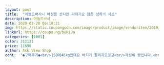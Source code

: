 ```yaml
---
layout: post 
title:  "아놀드바시니 여성용 선샤인 피치기모 잠옷 상하의 세트" 
description: 아놀드바시 ..
date: 2020-03-20 06:10:21 
img: https://static.coupangcdn.com/image/product/image/vendoritem/2019/01/03/3998895512/4fa09b44-0472-4bf9-8822-9d24d117d44d.jpg 
linkUrl: https://coupa.ng/buR1Ja 
categories: [1001] 
color: 212121 
price: 11690 
author: Ask View Shop 
cont:  "●구매후기●<br/>158에46kg인데요 바지가 끌리지도않고<br/>가성비 짱입니다.<br/> 어떻게 이런 품질이???<br/>강력추천드려요<br/>너무좋습니다 ㅎㅎㅎ<br/>다만 택이너무 까슬해서... <br/>... <br/> 남편보고 잘라달랬다가<br/>배기지않고 불편하지않아요<br/>배송<br/> - 빠른배송  만족합니다.<br/><br/>번창하세요 사장님 잘입을게요<br/>부들부들  편하고  좋아요.<br/>.<br/>다만  제가  키가 큰편이라 약간  짧은듯한게 아쉽네요.<br/>.<br/>원단은  맘에 듭니다.<br/><br/>색상<br/> - 남색샀고 귀여운 동물그림들이 아기자기있어서 무난하니 귀엽네요.<br/><br/>세탁<br/> - 아직 1번뿐 안했지만 옷이  금방마르는 소재라서 좋네요.<br/><br/>소매에 고무줄이 너무 타이트하지않아<br/>옷 느낌<br/> - 얇지도 두껍지도 않은 부들부들한 소재네요.<br/><br/>옷에 구멍이나서  마음이 쓰립니다 ㅠㅜ<br/>저는 추위를 많이타는사람이라 한겨울에는 두꺼운 잠옷입고자는데 요즘같은 날씨에 이옷입기 딱좋네요.<br/> 여름빼고 입기좋을것 같아요.<br/><br/>저도 똑같은 구멍 내줄거에요 ㅎㅎㅎㅎ<br/>전체적으로 만족합니다.<br/> 많이 파세요.<br/><br/>지꺼도 사달래서 남성잠옷도 주문했어요... <br/><br/>추가<br/> - 발목에는 주름이 잡혀있어서  바닥 쓸일없을거 같구요.<br/><br/>추가<br/> - 저는 평소55반입는데 많이 아니고 약간 헐렁한 느낌이라 편한느낌이 좋네요.<br/><br/>평소엔 팬티만 입고자던 사람이 자꾸 부들부들 하다며<br/>하지만 너무 헐겁지도않아서 손씻거나 발씻을때<br/>흘러내릴 걱정이없어요~^.<br/>^<br/>" 
---
```

